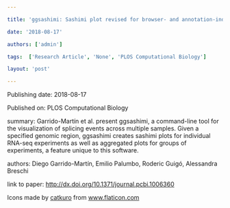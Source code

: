 ---
title: 'ggsashimi: Sashimi plot revised for browser- and annotation-independent splicing visualization'
date: '2018-08-17'
authors: ['admin']
tags:  ['Research Article', 'None', 'PLOS Computational Biology']
layout: 'post'
---
Publishing date: 2018-08-17

Published on: PLOS Computational Biology

summary: Garrido-Martín et al. present ggsashimi, a command-line tool for the visualization of splicing events across multiple samples. Given a specified genomic region, ggsashimi creates sashimi plots for individual RNA-seq experiments as well as aggregated plots for groups of experiments, a feature unique to this software. 

authors: Diego Garrido-Martín, Emilio Palumbo, Roderic Guigó, Alessandra Breschi 

link to paper: http://dx.doi.org/10.1371/journal.pcbi.1006360

Icons made by <a href="https://www.flaticon.com/free-icon/bookshelves_3576884" title="catkuro">catkuro</a> from <a href="https://www.flaticon.com/" title="Flaticon"> www.flaticon.com</a>